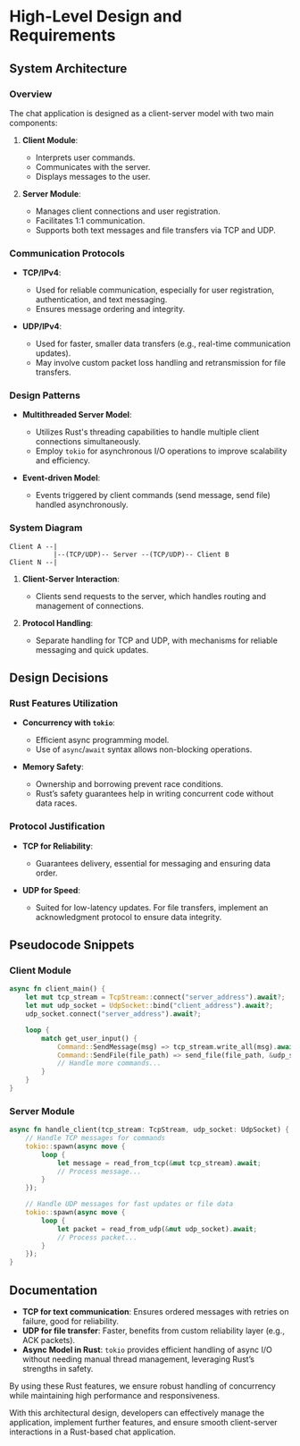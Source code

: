 # High-Level Design and Requirements

## System Architecture

### Overview
The chat application is designed as a client-server model with two main components:

1. **Client Module**: 
    - Interprets user commands.
    - Communicates with the server.
    - Displays messages to the user.

2. **Server Module**:
    - Manages client connections and user registration.
    - Facilitates 1:1 communication.
    - Supports both text messages and file transfers via TCP and UDP.

### Communication Protocols

- **TCP/IPv4**: 
  - Used for reliable communication, especially for user registration, authentication, and text messaging.
  - Ensures message ordering and integrity.

- **UDP/IPv4**:
  - Used for faster, smaller data transfers (e.g., real-time communication updates).
  - May involve custom packet loss handling and retransmission for file transfers.

### Design Patterns

- **Multithreaded Server Model**: 
  - Utilizes Rust's threading capabilities to handle multiple client connections simultaneously.
  - Employ `tokio` for asynchronous I/O operations to improve scalability and efficiency.

- **Event-driven Model**:
  - Events triggered by client commands (send message, send file) handled asynchronously.

### System Diagram

```plaintext
Client A --|
           |--(TCP/UDP)-- Server --(TCP/UDP)-- Client B
Client N --|
```

1. **Client-Server Interaction**:
   - Clients send requests to the server, which handles routing and management of connections.

2. **Protocol Handling**:
   - Separate handling for TCP and UDP, with mechanisms for reliable messaging and quick updates.

## Design Decisions

### Rust Features Utilization

- **Concurrency with `tokio`**:
  - Efficient async programming model.
  - Use of `async`/`await` syntax allows non-blocking operations.

- **Memory Safety**:
  - Ownership and borrowing prevent race conditions.
  - Rust’s safety guarantees help in writing concurrent code without data races.

### Protocol Justification

- **TCP for Reliability**:
  - Guarantees delivery, essential for messaging and ensuring data order.

- **UDP for Speed**:
  - Suited for low-latency updates. For file transfers, implement an acknowledgment protocol to ensure data integrity.

## Pseudocode Snippets

### Client Module
```rust
async fn client_main() {
    let mut tcp_stream = TcpStream::connect("server_address").await?;
    let mut udp_socket = UdpSocket::bind("client_address").await?;
    udp_socket.connect("server_address").await?;

    loop {
        match get_user_input() {
            Command::SendMessage(msg) => tcp_stream.write_all(msg).await,
            Command::SendFile(file_path) => send_file(file_path, &udp_socket).await,
            // Handle more commands...
        }
    }
}
```

### Server Module
```rust
async fn handle_client(tcp_stream: TcpStream, udp_socket: UdpSocket) {
    // Handle TCP messages for commands
    tokio::spawn(async move {
        loop {
            let message = read_from_tcp(&mut tcp_stream).await;
            // Process message...
        }
    });

    // Handle UDP messages for fast updates or file data
    tokio::spawn(async move {
        loop {
            let packet = read_from_udp(&mut udp_socket).await;
            // Process packet...
        }
    });
}
```

## Documentation

- **TCP for text communication**: Ensures ordered messages with retries on failure, good for reliability.
- **UDP for file transfer**: Faster, benefits from custom reliability layer (e.g., ACK packets).
- **Async Model in Rust**: `tokio` provides efficient handling of async I/O without needing manual thread management, leveraging Rust’s strengths in safety.

By using these Rust features, we ensure robust handling of concurrency while maintaining high performance and responsiveness.

With this architectural design, developers can effectively manage the application, implement further features, and ensure smooth client-server interactions in a Rust-based chat application.